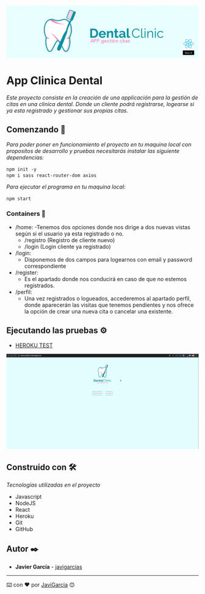 
<p align="center">
    <img src="src/img/logo-readme-2.png" >	
</p>


# App Clinica Dental
_Este proyecto consiste en la creación de una applicación para la gestión de citas en una clinica dental. Donde un cliente podrá registrarse, logearse si ya esta registrado y gestionar sus propias citas._

## Comenzando 🚀

_Para poder poner en funcionamiento el proyecto en tu maquina local con propositos de desarrollo y pruebas necesitarás instalar las siguiente dependencias:_

```
npm init -y
npm i sass react-router-dom axios

```
_Para ejecutar el programa en tu maquina local:_

```
npm start

```

### Containers 📌
- /home:
    -Tenemos dos opciones donde nos dirige a dos nuevas vistas según si el usuario ya esta registrado o no.
    - /registro (Registro de cliente nuevo)
    - /login (Login cliente ya registrado)
- /login:
    - Disponemos de dos campos para logearnos con email y password correspondiente
- /register:
    - Es el apartado donde nos conducirá en caso de que no estemos registrados.
- /perfil:
    - Una vez registrados o logueados, accederemos al apartado perfil, donde aparecerán las visitas que tenemos pendientes y nos ofrece la opción de crear una nueva cita o cancelar una existente.

## Ejecutando las pruebas ⚙️

* [HEROKU TEST](https://clinica-dental-f.herokuapp.com/)

![](src/img/prueba-heroku.gif)

## Construido con 🛠️

_Tecnologías utilizadas en el proyecto_

- Javascript
- NodeJS
- React
- Heroku
- Git
- GitHub

## Autor ✒️

* **Javier García**  - [javigarcias](https://github.com/javigarcias)

---
⌨️ con ❤️ por [JaviGarcia](https://www.linkedin.com/in/javigarciasanchez/) 😊